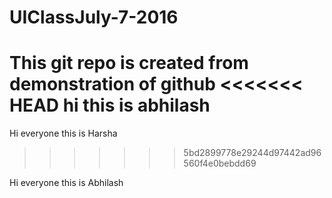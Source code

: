 # UIClassJuly-7-2016
This git repo is created from demonstration of github
<<<<<<< HEAD
hi this is abhilash
=======


Hi everyone this is Harsha
>>>>>>> 5bd2899778e29244d97442ad96560f4e0bebdd69

Hi everyone this is Abhilash